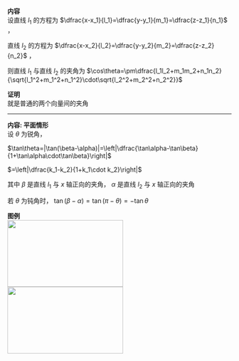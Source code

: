 **内容**  
设直线 $l_1$ 的方程为 $\dfrac{x-x_1}{l_1}=\dfrac{y-y_1}{m_1}=\dfrac{z-z_1}{n_1}$ ，  
  
直线 $l_2$ 的方程为 $\dfrac{x-x_2}{l_2}=\dfrac{y-y_2}{m_2}=\dfrac{z-z_2}{n_2}$ ，  
  
则直线 $l_1$ 与直线 $l_2$ 的夹角为 $\cos\theta=\pm\dfrac{l_1l_2+m_1m_2+n_1n_2}{\sqrt{l_1^2+m_1^2+n_1^2}\cdot\sqrt{l_2^2+m_2^2+n_2^2}}$  
  
**证明**  
就是普通的两个向量间的夹角  
  
---  
  
**内容: 平面情形**  
设 $\theta$ 为锐角，  
  
$\tan\theta=|\tan(\beta-\alpha)|=\left|\dfrac{\tan\alpha-\tan\beta}{1+\tan\alpha\cdot\tan\beta}\right|$  
  
$=\left|\dfrac{k_1-k_2}{1+k_1\cdot k_2}\right|$  
  
其中 $\beta$ 是直线 $l_1$ 与 $x$ 轴正向的夹角， $\alpha$ 是直线 $l_2$ 与 $x$ 轴正向的夹角  
  
若 $\theta$ 为钝角时， $\tan(\beta-\alpha)=\tan(\pi-\theta)=-\tan\theta$  
  
**图例**  
<img src="E:\Math\work_space\math\005-入门课程-解析几何\098 resources\线线夹角-锐角.jpg" width="260px" height="150px" align="left"/>  
  
<img src="E:\Math\work_space\math\005-入门课程-解析几何\098 resources\线线夹角-钝角.jpg" width="260px" height="150px" align="left"/>  
